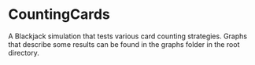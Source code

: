 CountingCards
=============

A Blackjack simulation that tests various card counting strategies. Graphs that describe some results can be found in the graphs folder in the root directory.
